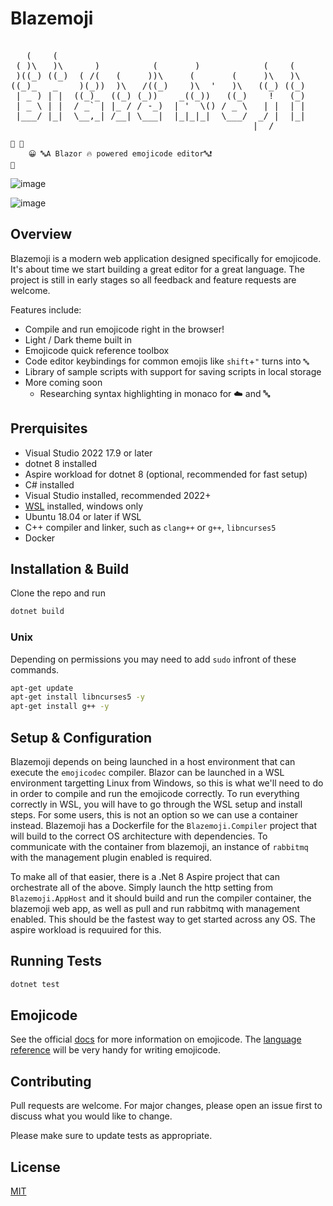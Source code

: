 # Blazemoji
<pre>                                                                                                    
   (    (                                                
 ( )\   )\      )          (       )            (    (   
 )((_) ((_)  ( /(   (     ))\     (       (     )\   )\  
((_)_   _    )(_))  )\   /((_)    )\  '   )\   ((_) ((_) 
 | _ ) | |  ((_)_  ((_) (_))    _((_))   ((_)    !   (_) 
 | _ \ | |  / _` | |_ / / -_)  | '  \() / _ \   | |  | | 
 |___/ |_|  \__,_| /__| \___|  |_|_|_|  \___/  _/ |  |_| 
                                              |__/      
</pre>

```emojicode
🏁 🍇
    😀 🔤A Blazor 🔥 powered emojicode editor🔤❗️
🍉
```

![image](https://github.com/thatplatypus/Blazemoji/assets/29233866/f63a3fc3-5e02-4753-b309-bc80a98d1963)

![image](https://github.com/thatplatypus/Blazemoji/assets/29233866/1ccffb14-344a-4810-a855-cab21c4ffbff)

## Overview
Blazemoji is a modern web application designed specifically for emojicode. It's about time we start building a great editor for a great language. The project is still in early stages so all feedback and feature requests are welcome. 

Features include:
- Compile and run emojicode right in the browser!
- Light / Dark theme built in
- Emojicode quick reference toolbox
- Code editor keybindings for common emojis like `shift`+`"` turns into `🔤`
- Library of sample scripts with support for saving scripts in local storage
- More coming soon
  - Researching syntax highlighting in monaco for ☁️ and 🔤

## Prerquisites
- Visual Studio 2022 17.9 or later
- dotnet 8 installed
- Aspire workload for dotnet 8 (optional, recommended for fast setup)
- C# installed
- Visual Studio installed, recommended 2022+
- [WSL](https://learn.microsoft.com/en-us/windows/wsl/install) installed, windows only
- Ubuntu 18.04 or later if WSL
- C++ compiler and linker, such as `clang++` or `g++`, `libncurses5`
- Docker

## Installation & Build
Clone the repo and run 

```csharp
dotnet build
```
### Unix
Depending on permissions you may need to add `sudo` infront of these commands.

```bash
apt-get update
apt-get install libncurses5 -y
apt-get install g++ -y
```

## Setup & Configuration
Blazemoji depends on being launched in a host environment that can execute the `emojicodec` compiler. Blazor can be launched in a WSL environment targetting Linux from Windows, so this is what we'll need to do in order to compile and run the emojicode correctly. To run everything correctly in WSL, you will have to go through the WSL setup and install steps. For some users, this is not an option so we can use a container instead. Blazemoji has a Dockerfile for the `Blazemoji.Compiler` project that will build to the correct OS architecture with dependencies. To communicate with the container from blazemoji, an instance of `rabbitmq` with the management plugin enabled is required.

To make all of that easier, there is a .Net 8 Aspire project that can orchestrate all of the above. Simply launch the http setting from `Blazemoji.AppHost` and it should build and run the compiler container, the blazemoji web app, as well as pull and run rabbitmq with management enabled. This should be the fastest way to get started across any OS. The aspire workload is requuired for this.

## Running Tests
```csharp
dotnet test
```

## Emojicode
See the official [docs](https://www.emojicode.org/docs/) for more information on emojicode. The [language reference](https://www.emojicode.org/docs/reference/) will be very handy for writing emojicode.

## Contributing

Pull requests are welcome. For major changes, please open an issue first
to discuss what you would like to change.

Please make sure to update tests as appropriate.

## License

[MIT](https://choosealicense.com/licenses/mit/)
